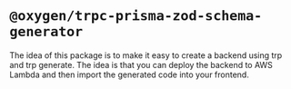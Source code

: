 # `@oxygen/trpc-prisma-zod-schema-generator`

The idea of this package is to make it easy to create a backend using trp and trp generate. The idea is that you can deploy the backend to AWS Lambda and then import the generated code into your frontend.

